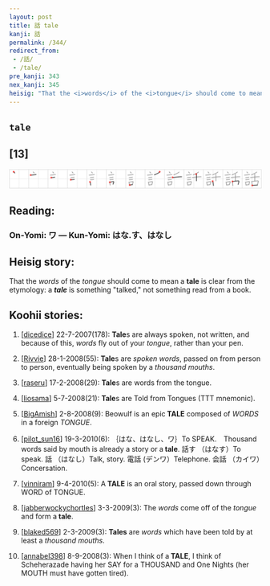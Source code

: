 ```yaml
---
layout: post
title: 話 tale
kanji: 話
permalink: /344/
redirect_from:
 - /話/
 - /tale/
pre_kanji: 343
nex_kanji: 345
heisig: "That the <i>words</i> of the <i>tongue</i> should come to mean a <b>tale</b> is clear from the etymology: a <b><i>tale</i></b> is something &quot;talked,&quot; not something read from a book."
---
```


## `tale`

## [13]

<div class="stroke"><img src="../images/E8A9B1.png" /></div>

## Reading:

### On-Yomi: ワ &mdash; Kun-Yomi: はな.す、はなし

## Heisig story:

That the <i>words</i> of the <i>tongue</i> should come to mean a <b>tale</b> is clear from the etymology: a <b><i>tale</i></b> is something &quot;talked,&quot; not something read from a book.

## Koohii stories:

1) [<a href="http://kanji.koohii.com/profile/dicedice">dicedice</a>] 22-7-2007(178): <strong>Tale</strong>s are always spoken, not written, and because of this, <em>words</em> fly out of your <em>tongue</em>, rather than your pen.

2) [<a href="http://kanji.koohii.com/profile/Rivvie">Rivvie</a>] 28-1-2008(55): <strong>Tale</strong>s are <em>spoken words</em>, passed on from person to person, eventually being spoken by a <em>thousand mouths</em>.

3) [<a href="http://kanji.koohii.com/profile/raseru">raseru</a>] 17-2-2008(29): <strong>Tale</strong>s are words from the tongue.

4) [<a href="http://kanji.koohii.com/profile/liosama">liosama</a>] 5-7-2008(21): <strong>Tale</strong>s are Told from Tongues (TTT mnemonic).

5) [<a href="http://kanji.koohii.com/profile/BigAmish">BigAmish</a>] 2-8-2008(9): Beowulf is an epic<strong> TALE</strong> composed of <em>WORDS</em> in a foreign <em>TONGUE</em>.

6) [<a href="http://kanji.koohii.com/profile/pilot_sun16">pilot_sun16</a>] 19-3-2010(6): ｛はな、はなし、ワ｝To SPEAK.　Thousand words said by mouth is already a story or a<strong> tale</strong>. 話す （はなす）To speak. 話 （はなし）Talk, story. 電話 (デンワ）Telephone. 会話 （カイワ）Concersation.

7) [<a href="http://kanji.koohii.com/profile/vinniram">vinniram</a>] 9-4-2010(5): A<strong> TALE</strong> is an oral story, passed down through WORD of TONGUE.

8) [<a href="http://kanji.koohii.com/profile/jabberwockychortles">jabberwockychortles</a>] 3-3-2009(3): The <em>words</em> come off of the <em>tongue</em> and form a<strong> tale</strong>.

9) [<a href="http://kanji.koohii.com/profile/blaked569">blaked569</a>] 2-3-2009(3): <strong>Tales</strong> are <em>words</em> which have been told by at least a <em>thousand mouths</em>.

10) [<a href="http://kanji.koohii.com/profile/annabel398">annabel398</a>] 8-9-2008(3): When I think of a<strong> TALE</strong>, I think of Scheherazade having her SAY for a THOUSAND and One Nights (her MOUTH must have gotten tired).
